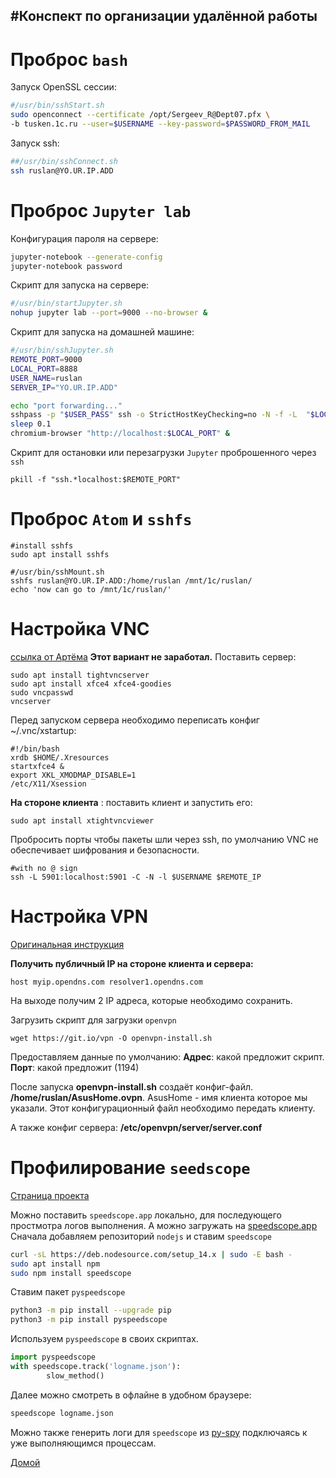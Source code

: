 #Конспект по организации удалённой работы
----

# Проброс `bash`  
Запуск OpenSSL сессии:
```bash
#/usr/bin/sshStart.sh
sudo openconnect --certificate /opt/Sergeev_R@Dept07.pfx \
-b tusken.1c.ru --user=$USERNAME --key-password=$PASSWORD_FROM_MAIL
```
Запуск ssh:
```bash
##/usr/bin/sshConnect.sh
ssh ruslan@YO.UR.IP.ADD
```


# Проброс `Jupyter lab`
Конфигурация пароля на сервере:
```bash
jupyter-notebook --generate-config
jupyter-notebook password
```
Скрипт для запуска на сервере:
```bash
#/usr/bin/startJupyter.sh
nohup jupyter lab --port=9000 --no-browser &
```
Скрипт для запуска на домашней машине:
```bash
#/usr/bin/sshJupyter.sh
REMOTE_PORT=9000
LOCAL_PORT=8888
USER_NAME=ruslan
SERVER_IP="YO.UR.IP.ADD"

echo "port forwarding..."
sshpass -p "$USER_PASS" ssh -o StrictHostKeyChecking=no -N -f -L  "$LOCAL_PORT:localhost:$REMOTE_PORT" "$USERNAME@$SERVER_IP"
sleep 0.1
chromium-browser "http://localhost:$LOCAL_PORT" &
```
Скрипт для остановки или перезагрузки `Jupyter` проброшенного через `ssh`
```
pkill -f "ssh.*localhost:$REMOTE_PORT"
```

# Проброс `Atom` и `sshfs`
```shell
#install sshfs
sudo apt install sshfs
```

```shell
#/usr/bin/sshMount.sh
sshfs ruslan@YO.UR.IP.ADD:/home/ruslan /mnt/1c/ruslan/
echo 'now can go to /mnt/1c/ruslan/'
```

# Настройка VNC
[ссылка от Артёма](https://www.digitalocean.com/community/tutorials/how-to-install-and-configure-vnc-on-ubuntu-18-04)
**Этот вариант не заработал.**
Поставить сервер:
```shell
sudo apt install tightvncserver
sudo apt install xfce4 xfce4-goodies
sudo vncpasswd
vncserver
```
Перед запуском сервера необходимо переписать конфиг ~/.vnc/xstartup:
```shell
#!/bin/bash
xrdb $HOME/.Xresources
startxfce4 &
export XKL_XMODMAP_DISABLE=1
/etc/X11/Xsession
```
**На стороне клиента** : поставить клиент и запустить его:
```shell
sudo apt install xtightvncviewer
```
Пробросить порты чтобы пакеты шли через ssh, по умолчанию VNC не обеспечивает
шифрования и безопасности.
```shell
#with no @ sign
ssh -L 5901:localhost:5901 -C -N -l $USERNAME $REMOTE_IP
```

# Настройка VPN
[Оригинальная инструкция](https://www.cyberciti.biz/faq/howto-setup-openvpn-server-on-ubuntu-linux-14-04-or-16-04-lts/)

**Получить публичный IP на стороне клиента и сервера:**
```shell
host myip.opendns.com resolver1.opendns.com
```
На выходе получим 2 IP адреса, которые необходимо сохранить.

Загрузить скрипт для загрузки `openvpn`
```shell
wget https://git.io/vpn -O openvpn-install.sh
```
Предоставляем данные по умолчанию:
**Адрес**: какой предложит скрипт.
**Порт**: какой предложит (1194)

После запуска **openvpn-install.sh** создаёт конфиг-файл.
**/home/ruslan/AsusHome.ovpn**.
AsusHome - имя клиента которое мы указали.
Этот конфигурационный файл необходимо передать клиенту.

А также конфиг сервера:
**/etc/openvpn/server/server.conf**


# Профилирование `seedscope`

[Страница проекта](https://github.com/jlfwong/speedscope#usage)

Можно поставить `speedscope.app` локально, для последующего простмотра логов
выполнения. А можно загружать на [speedscope.app](speedscope.app)
Сначала добавляем репозиторий `nodejs` и ставим `speedscope`
```bash
curl -sL https://deb.nodesource.com/setup_14.x | sudo -E bash -
sudo apt install npm
sudo npm install speedscope
```

Ставим пакет `pyspeedscope`
```bash
python3 -m pip install --upgrade pip
python3 -m pip install pyspeedscope
```

Используем `pyspeedscope` в своих скриптах.
```python
import pyspeedscope
with speedscope.track('logname.json'):
        slow_method()
```

Далее можно смотреть в офлайне в удобном браузере:
```bash
speedscope logname.json
```

Можно также генерить логи для `speedscope` из [py-spy](https://pypi.org/project/py-spy/)
подключаясь к уже выполняющимся процессам.


[Домой](index.html)
